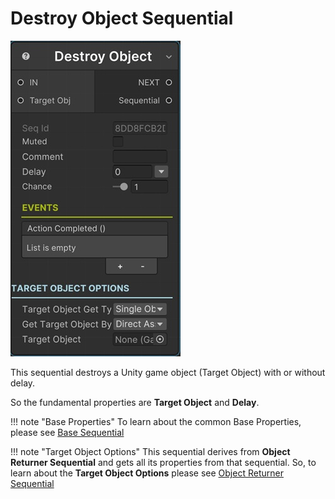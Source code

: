 # Destroy Object Sequential

![Destroy Object](../../img/sequential_destroyobject.jpg)

This sequential destroys a Unity game object (Target Object) with or without delay.

So the fundamental properties are __Target Object__ and __Delay__.

!!! note "Base Properties"
    To learn about the common Base Properties, please see [Base Sequential](../sequential_base.md)

!!! note "Target Object Options"
    This sequential derives from __Object Returner Sequential__ and gets all its properties from that sequential. So, to learn about the __Target Object Options__ please see [Object Returner Sequential](../sequential_objectreturner.md)


